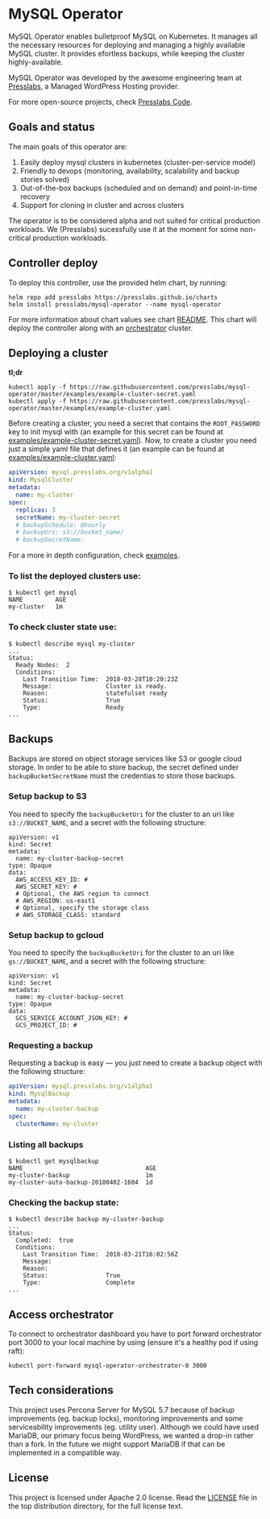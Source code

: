 # MySQL Operator

MySQL Operator enables bulletproof MySQL on Kubernetes. It manages all the necessary resources for deploying and managing a highly available MySQL cluster. It provides efortless backups, while keeping the cluster highly-available.

MySQL Operator was developed by the awesome engineering team at [Presslabs](https://www.presslabs.com/), 
a Managed WordPress Hosting provider.

For more open-source projects, check [Presslabs Code](https://www.presslabs.org/). 

## Goals and status

The main goals of this operator are:

1. Easily deploy mysql clusters in kubernetes (cluster-per-service model)
2. Friendly to devops (monitoring, availability, scalability and backup stories solved)
3. Out-of-the-box backups (scheduled and on demand) and point-in-time recovery
4. Support for cloning in cluster and across clusters

The operator is to be considered alpha and not suited for critical production workloads. We (Presslabs) sucessfully use it at the moment for some non-critical production workloads.

## Controller deploy

To deploy this controller, use the provided helm chart, by running:
```
helm repo add presslabs https://presslabs.github.io/charts
helm install presslabs/mysql-operator --name mysql-operator
```

For more information about chart values see chart [README](hack/charts/mysql-operator/README.md).
This chart will deploy the controller along with an [orchestrator](https://github.com/github/orchestrator) cluster.


## Deploying a cluster
__tl;dr__
```shell
kubectl apply -f https://raw.githubusercontent.com/presslabs/mysql-operator/master/examples/example-cluster-secret.yaml
kubectl apply -f https://raw.githubusercontent.com/presslabs/mysql-operator/master/examples/example-cluster.yaml
```

Before creating a cluster, you need a secret that contains the `ROOT_PASSWORD` key to
init mysql with (an example for this secret can be found
at [examples/example-cluster-secret.yaml](examples/example-cluster-secret.yaml)). Now, to create a cluster you need
just a simple yaml file that defines it (an example can be found at [examples/example-cluster.yaml](examples/example-cluster.yaml):

```yaml
apiVersion: mysql.presslabs.org/v1alpha1
kind: MysqlCluster
metadata:
  name: my-cluster
spec:
  replicas: 3
  secretName: my-cluster-secret
  # backupSchedule: @hourly
  # backupUri: s3://bucket_name/
  # backupSecretName:
```

For a more in depth configuration, check [examples](examples/).

### To list the deployed clusters use:
```
$ kubectl get mysql
NAME         AGE
my-cluster   1m
```

### To check cluster state use:
```
$ kubectl describe mysql my-cluster
...
Status:
  Ready Nodes:  2
  Conditions:
    Last Transition Time:  2018-03-28T10:20:23Z
    Message:               Cluster is ready.
    Reason:                statefulset ready
    Status:                True
    Type:                  Ready
...
```

## Backups

Backups are stored on object storage services like S3 or google cloud storage. In order to be able to store backup, the secret defined under `backupBucketSecretName` must the credentias to store those backups.

### Setup backup to S3

You need to specify the `backupBucketUri` for the cluster to an uri like `s3://BUCKET_NAME`, and a secret with the following structure:

```
apiVersion: v1
kind: Secret
metadata:
  name: my-cluster-backup-secret
type: Opaque
data:
  AWS_ACCESS_KEY_ID: #
  AWS_SECRET_KEY: #
  # Optional, the AWS region to connect
  # AWS_REGION: us-east1
  # Optional, specify the storage class
  # AWS_STORAGE_CLASS: standard
```

### Setup backup to gcloud
You need to specify the `backupBucketUri` for the cluster to an uri like `gs://BUCKET_NAME`, and a secret with the following structure:

```
apiVersion: v1
kind: Secret
metadata:
  name: my-cluster-backup-secret
type: Opaque
data:
  GCS_SERVICE_ACCOUNT_JSON_KEY: #
  GCS_PROJECT_ID: #
```

### Requesting a backup
Requesting a backup is easy — you just need to create a backup object with the following structure:

```yaml
apiVersion: mysql.presslabs.org/v1alpha1
kind: MysqlBackup
metadata:
  name: my-cluster-backup
spec:
  clusterName: my-cluster
```

### Listing all backups
```
$ kubectl get mysqlbackup
NAME                                  AGE
my-cluster-backup                     1m
my-cluster-auto-backup-20180402-1604  1d
```

### Checking the backup state:
```
$ kubectl describe backup my-cluster-backup
...
Status:
  Completed:  true
  Conditions:
    Last Transition Time:  2018-03-21T16:02:56Z
    Message:               
    Reason:                
    Status:                True
    Type:                  Complete
...
```

## Access orchestrator
To connect to orchestrator dashboard you have to port forward orchestrator port
3000 to your local machine by using (ensure it's a healthy pod if using raft):

```
kubectl port-forward mysql-operator-orchestrator-0 3000
```


## Tech considerations

This project uses Percona Server for MySQL 5.7 because of backup improvements
(eg. backup locks), monitoring improvements and some serviceability improvements
(eg. utility user). Although we could have used MariaDB, our primary focus being WordPress,
we wanted a drop-in rather than a fork. In the future we might support MariaDB if that can
be implemented in a compatible way.

## License

This project is licensed under Apache 2.0 license. Read the [LICENSE](LICENSE) file in the
top distribution directory, for the full license text.
